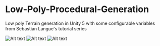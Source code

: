# Low-Poly-Procedural-Generation
Low poly Terrain generation in Unity 5 with some configurable variables from Sebastian Langue's tutorial series

![Alt text](https://github.com/sikozonpc/Low-Poly-Procedural-Generation/blob/master/Screenshots/pic1.png "Screenshot 1")
![Alt text](https://github.com/sikozonpc/Low-Poly-Procedural-Generation/blob/master/Screenshots/pic2.png "Screenshot 2")
![Alt text](https://github.com/sikozonpc/Low-Poly-Procedural-Generation/blob/master/Screenshots/pic3.pngg "Screenshot 3")
